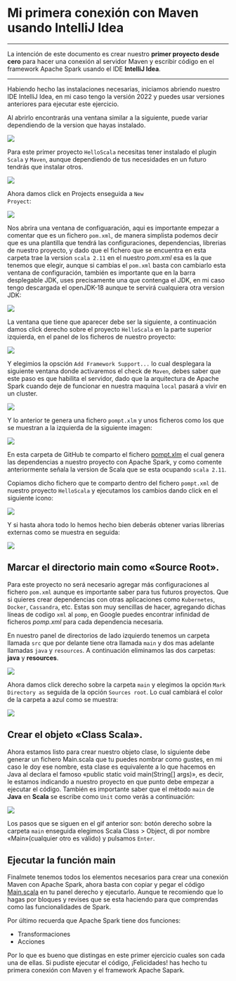 # Mi primera conexión con Maven usando IntelliJ Idea

***
La intención de este documento es crear nuestro **primer proyecto desde cero** para hacer una conexión al servidor Maven y escribir código en el framework Apache Spark usando el IDE **IntelliJ Idea**.
***

Habiendo hecho las instalaciones necesarias, iniciamos abriendo nuestro IDE IntelliJ Idea, en mi caso tengo la versión 2022 y puedes usar versiones anteriores para ejecutar este ejercicio.

Al abrirlo encontrarás una ventana similar a la siguiente, puede variar dependiendo de la version que hayas instalado.

![](https://raw.githubusercontent.com/gabrielfernando01/scala/master/Ingestas/image/plugins.png)

Para este primer proyecto <code>HelloScala</code> necesitas tener instalado el plugin <code>Scala</code> y <code>Maven</code>, aunque dependiendo de tus necesidades en un futuro tendrás que instalar otros.

![](https://raw.githubusercontent.com/gabrielfernando01/scala/master/Ingestas/image/plugin_maven.png)

Ahora damos click en Projects enseguida a <code>New Proyect</code>:

![](https://raw.githubusercontent.com/gabrielfernando01/scala/master/Ingestas/image/new_project.png)

Nos abrira una ventana de configuaración, aqui es importante empezar a comentar que es un fichero <code>pom.xml</code>, de manera simplista podemos decir que es una plantilla que tendrá las configuraciones, dependencias, librerias de nuestro proyecto, y dado que el fichero que se encuentra en esta carpeta trae la version <code>scala 2.11</code> en el nuestro _pom.xml_ esa es la que tenemos que elegir, aunque si cambias el <code>pom.xml</code> basta con cambiarlo esta ventana de configuración, también es importante que en la barra desplegable JDK, uses precisamente una que contenga el JDK, en mi caso tengo descargada el openJDK-18 aunque te servirá cualquiera otra version JDK:

![](https://raw.githubusercontent.com/gabrielfernando01/scala/master/Ingestas/image/configuration_hello.png)

La ventana que tiene que aparecer debe ser la siguiente, a continuación damos click derecho sobre el proyecto <code>HelloScala</code> en la parte superior izquierda, en el panel de los ficheros de nuestro proyecto:

![](https://raw.githubusercontent.com/gabrielfernando01/scala/master/Ingestas/image/pantalla_inicial.png)

Y elegimios la opsción <code>Add Framework Support...</code> lo cual desplegara la siguiente ventana donde activaremos el check de <code>Maven</code>, debes saber que este paso es que habilita el servidor, dado que la arquitectura de Apache Spark cuando deje de funcionar en nuestra maquina <code>local</code> pasará a vivir en un cluster.

![](https://raw.githubusercontent.com/gabrielfernando01/scala/master/Ingestas/image/add_framework.png)

Y lo anterior te genera una fichero <code>pompt.xlm</code> y unos ficheros como los que se muestran a la izquierda de la siguiente imagen:

![](https://raw.githubusercontent.com/gabrielfernando01/scala/master/Ingestas/image/pompt.png)

En esta carpeta de GitHub te comparto el fichero [pompt.xlm](https://github.com/gabrielfernando01/scala/blob/main/Ingestas/Hello_Spark/pom.xml) el cual genera las dependencias a nuestro proyecto con Apache Spark, y como comente anteriormente señala la version de Scala que se esta ocupando <code>scala 2.11</code>.

Copiamos dicho fichero que te comparto dentro del fichero <code>pompt.xml</code> de nuestro proyecto <code>HelloScala</code> y ejecutamos los cambios dando click en el siguiente icono:

![](https://raw.githubusercontent.com/gabrielfernando01/scala/master/Ingestas/image/pompt.gif)

Y si hasta ahora todo lo hemos hecho bien deberás obtener varias librerias externas como se muestra en seguida:

![](https://raw.githubusercontent.com/gabrielfernando01/scala/master/Ingestas/image/external.png)

## Marcar el directorio main como «Source Root».

Para este proyecto no será necesario agregar más configuraciones al fichero <code>pom.xml</code> aunque es importante saber para tus futuros proyectos. Que si quieres crear dependencias con otras aplicaciones como <code>Kubernetes</code>, <code>Docker</code>, <code>Cassandra</code>, etc. Estas son muy sencillas de hacer, agregando dichas líneas de codigo <code>xml</code> al <code>pomp</code>, en Google puedes encontrar infinidad de ficheros _pomp.xml_ para cada dependencia necesaria.

En nuestro panel de directorios de lado izquierdo tenemos un carpeta llamada <code>src</code> que por delante tiene otra llamada <code>main</code> y dos mas adelante llamadas <code>java</code> y <code>resources</code>. A continuación eliminamos las dos carpetas: **java** y **resources**.

![](https://raw.githubusercontent.com/gabrielfernando01/scala/master/Ingestas/image/delete_dir.png)

Ahora damos click derecho sobre la carpeta <code>main</code> y elegimos la opción <code>Mark Directory as</code> seguida de la opción <code>Sources root</code>. Lo cual cambiará el color de la carpeta a azul como se muestra:

![](https://raw.githubusercontent.com/gabrielfernando01/scala/master/Ingestas/image/blue_main.png)

## Crear el objeto «Class Scala».

Ahora estamos listo para crear nuestro objeto clase, lo siguiente debe generar un fichero Main.scala que tu puedes nombrar como gustes, en mi caso le doy ese nombre, esta clase es equivalente a lo que hacemos en Java al declara el famoso «public static void main(String[] args)», es decir, le estamos indicando a nuestro proyecto en que punto debe empezar a ejecutar el código. También es importante saber que el método <code>main</code> de **Java** en **Scala** se escribe como <code>Unit</code> como verás a continuación:

![](https://raw.githubusercontent.com/gabrielfernando01/scala/master/Ingestas/image/object_main.png)

Los pasos que se siguen en el gif anterior son: botón derecho sobre la carpeta <code>main</code> enseguida elegimos Scala Class > Object, di por nombre «Main»(cualquier otro es válido) y pulsamos <code>Enter</code>.

## Ejecutar la función main

Finalmete tenemos todos los elementos necesarios para crear una conexión Maven con Apache Spark, ahora basta con copiar y pegar el código [Main.scala](https://github.com/gabrielfernando01/scala/blob/main/Ingestas/Hello_Spark/Main.scala) en tu panel derecho y ejecutarlo. Aunque te recomiendo que lo hagas por bloques y revises que se esta haciendo para que comprendas como las funcionalidades de Spark.

Por último recuerda que Apache Spark tiene dos funciones:

- Transformaciones
- Acciones

Por lo que es bueno que distingas en este primer ejercicio cuales son cada una de ellas. Si pudiste ejecutar el código, ¡Felicidades! has hecho tu primera conexión con Maven y el framework Apache Sapark.